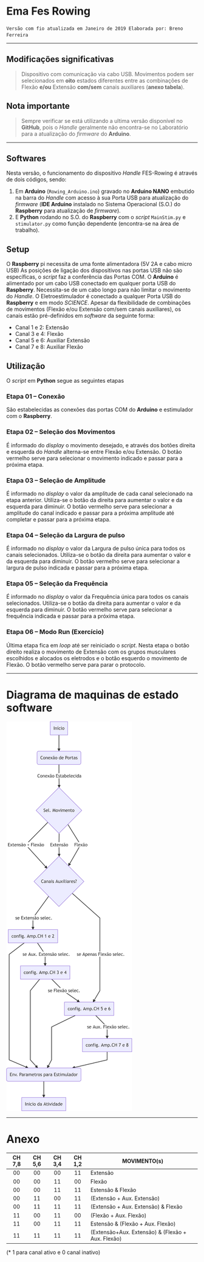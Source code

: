 # Ema Fes Rowing

`Versão com fio atualizada em Janeiro de 2019
Elaborada por: Breno Ferreira`

---

## Modificações significativas

>Dispositivo com comunicação via cabo USB.
Movimentos podem ser selecionados em **oito** estados diferentes entre as combinações de Flexão **e/ou** Extensão **com/sem** canais auxiliares (**anexo tabela**).



## Nota importante
>Sempre verificar se está utilizando a ultima versão disponível no **GitHub**, pois o _Handle_ geralmente não encontra-se no Laboratório para a atualização do _firmware_ do **Arduino**.

---

## Softwares

Nesta versão, o funcionamento do dispositivo _Handle_ FES-Rowing é através de dois códigos, sendo:

1.	Em **Arduino** (`Rowing_Arduino.ino`) gravado no **Arduino NANO** embutido na barra do _Handle_ com acesso à sua Porta USB para atualização do _firmware_ (**IDE Arduino** instalado no Sistema Operacional (S.O.) do **Raspberry** para atualização de _firmware_).
1.	E **Python** rodando no S.O. do **Raspberry** com o _script_ `MainStim.py` e `stimulator.py` como função dependente (encontra-se na área de trabalho).

## Setup

O **Raspberry** pi necessita de uma fonte alimentadora (5V 2A e cabo micro USB)
As posições de ligação dos dispositivos nas portas USB não são específicas, o _script_ faz a conferência das Portas COM.
O **Arduino** é alimentado por um cabo USB conectado em qualquer porta USB do **Raspberry**. Necessita-se de um cabo longo para não limitar o movimento do _Handle_.
O Eletroestimulador é conectado a qualquer Porta USB do **Raspberry** e em modo _SCIENCE_. Apesar da flexibilidade de combinações de movimentos (Flexão e/ou Extensão com/sem canais auxiliares), os canais estão pré-definidos em _software_ da seguinte forma:

* Canal 1 e 2: Extensão
* Canal 3 e 4: Flexão
* Canal 5 e 6: Auxiliar Extensão
* Canal 7 e 8: Auxiliar Flexão


## Utilização
O _script_ em **Python** segue as seguintes etapas

### Etapa 01 – Conexão
São estabelecidas as conexões das portas COM do **Arduino** e estimulador com o **Raspberry**.
### Etapa 02 – Seleção dos Movimentos
É informado do _display_ o movimento desejado, e através dos botões direita e esquerda do _Handle_ alterna-se entre Flexão e/ou Extensão. O botão vermelho serve para selecionar o movimento indicado e passar para a próxima etapa.
### Etapa 03 – Seleção de Amplitude
É informado no _display_ o valor da amplitude de cada canal selecionado na etapa anterior. Utiliza-se o botão da direita para aumentar o valor e da esquerda para diminuir. O botão vermelho serve para selecionar a amplitude do canal indicado e passar para a próxima amplitude até completar e passar para a próxima etapa.
### Etapa 04 – Seleção da Largura de pulso
É informado no _display_ o valor da Largura de pulso única para todos os canais selecionados. Utiliza-se o botão da direita para aumentar o valor e da esquerda para diminuir. O botão vermelho serve para selecionar a largura de pulso indicada e passar para a próxima etapa.

### Etapa 05 – Seleção da Frequência
É informado no _display_ o valor da Frequência única para todos os canais selecionados. Utiliza-se o botão da direita para aumentar o valor e da esquerda para diminuir. O botão vermelho serve para selecionar a frequência indicada e passar para a próxima etapa.

### Etapa 06 – Modo Run (Exercício)
Última etapa fica em _loop_ até ser reiniciado o _script_. Nesta etapa o botão direito realiza o movimento de Extensão com os grupos musculares escolhidos e alocados os eletrodos e o botão esquerdo o movimento de Flexão. O botão vermelho serve para parar o protocolo.

---

# Diagrama de maquinas de estado software

![Header Image](Estados.png)


---
# Anexo

| CH 7,8 	| CH 5,6 	| CH 3,4 	| CH 1,2 	| MOVIMENTO(s)                                      	|
|:------:	|:------:	|:------:	|:------:	|---------------------------------------------------	|
|   00   	|   00   	|   00   	|   11   	| Extensão                                          	|
|   00   	|   00   	|   11   	|   00   	| Flexão                                            	|
|   00   	|   00   	|   11   	|   11   	| Estensão & Flexão                                 	|
|   00   	|   11   	|   00   	|   11   	| (Extensão + Aux. Extensão)                        	|
|   00   	|   11   	|   11   	|   11   	| (Extensão + Aux. Extensão) & Flexão               	|
|   11   	|   00   	|   11   	|   00   	| (Flexão + Aux. Flexão)                            	|
|   11   	|   00   	|   11   	|   11   	| Estensão & (Flexão + Aux. Flexão)                 	|
|   11   	|   11   	|   11   	|   11   	| (Extensão+Aux. Extensão) & (Flexão + Aux. Flexão) 	|
(* 1 para canal ativo e 0 canal inativo)
